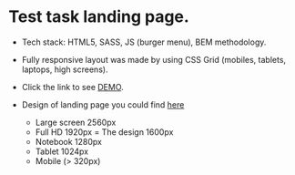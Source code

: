 # Test task landing page.
- Tech stack: HTML5, SASS, JS (burger menu), BEM methodology.

- Fully responsive layout was made by using CSS Grid (mobiles, tablets, laptops, high screens).

- Click the link to see [DEMO](https://pavliklaw7.github.io/TT-LP-SS/).

- Design of landing page you could find [here](https://www.figma.com/file/3urH4mCgmWSXc1ru5otROT/%D0%A2%D0%B5%D1%81%D1%82%D0%BE%D0%B2%D0%B5-%D0%BD%D0%B0-%D1%84%D1%80%D0%BE%D0%BD%D1%82%D0%B0?node-id=1%3A139)

  - Large screen 2560px
  - Full HD 1920px
  = The design 1600px
  - Notebook 1280px
  - Tablet 1024px
  - Mobile (> 320px)
